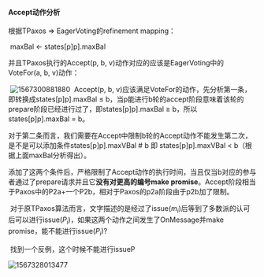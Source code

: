 #### Accept动作分析

根据TPaxos $\Rightarrow$ EagerVoting的refinement mapping：

​					maxBal $\leftarrow$ states[p]p].maxBal

并且TPaxos执行的Accept(p, b, v)动作对应的应该是EagerVoting中的VoteFor(a, b, v)动作：

​	![1567300881880](C:\Users\pure_\AppData\Roaming\Typora\typora-user-images\1567300881880.png)
​	Accept(p, b, v)应该满足VoteFor的动作，先分析第一条，即转换成states[p]p].maxBal $\leq$ b，当p能进行b轮的accept阶段意味着该轮的prepare阶段已经进行过了，即states[p]p].maxBal $\geq$ b，所以states[p]p].maxBal = b。

​	对于第二条而言，我们需要在Accept中限制b轮的Accept动作不能发生第二次，是不是可以添加条件states[p]p].maxVBal # b 即 states[p]p].maxVBal < b（根据上面maxBal分析得出）。

​	添加了这两个条件后，严格限制了Accept动作的执行时间，当且仅当b对应的参与者通过了prepare请求并且它**没有对更高的编号make promise**。Accept阶段相当于Paxos中的P2a+一个P2b，相对于Paxos的p2a阶段由于p2b加了限制。

​	对于原TPaxos算法而言，文字描述的是经过了issue($m_i$)后等到了多数派的认可后可以进行issue($P_i$)，如果这两个动作之间发生了OnMessage并make promise，能不能进行issue($P_i$)?

​	找到一个反例，这个时候不能进行issueP

![1567328013477](C:\Users\pure_\AppData\Roaming\Typora\typora-user-images\1567328013477.png)